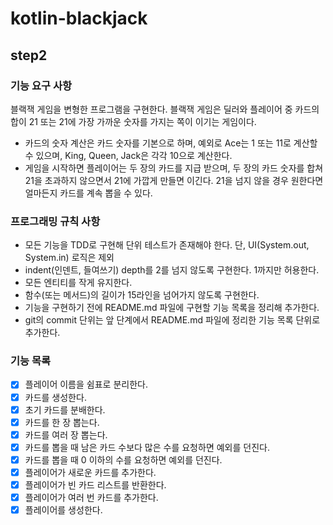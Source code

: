 # kotlin-blackjack
## step2
### 기능 요구 사항
블랙잭 게임을 변형한 프로그램을 구현한다. 블랙잭 게임은 딜러와 플레이어 중 카드의 합이 21 또는 21에 가장 가까운 숫자를 가지는 쪽이 이기는 게임이다.
- 카드의 숫자 계산은 카드 숫자를 기본으로 하며, 예외로 Ace는 1 또는 11로 계산할 수 있으며, King, Queen, Jack은 각각 10으로 계산한다.
- 게임을 시작하면 플레이어는 두 장의 카드를 지급 받으며, 두 장의 카드 숫자를 합쳐 21을 초과하지 않으면서 21에 가깝게 만들면 이긴다. 21을 넘지 않을 경우 원한다면 얼마든지 카드를 계속 뽑을 수 있다.
### 프로그래밍 규칙 사항
- 모든 기능을 TDD로 구현해 단위 테스트가 존재해야 한다. 단, UI(System.out, System.in) 로직은 제외
- indent(인덴트, 들여쓰기) depth를 2를 넘지 않도록 구현한다. 1까지만 허용한다.
- 모든 엔티티를 작게 유지한다.
- 함수(또는 메서드)의 길이가 15라인을 넘어가지 않도록 구현한다.
- 기능을 구현하기 전에 README.md 파일에 구현할 기능 목록을 정리해 추가한다.
- git의 commit 단위는 앞 단계에서 README.md 파일에 정리한 기능 목록 단위로 추가한다.
### 기능 목록
- [x] 플레이어 이름을 쉼표로 분리한다.
- [x] 카드를 생성한다.
- [x] 초기 카드를 분배한다.
- [x] 카드를 한 장 뽑는다.
- [x] 카드를 여러 장 뽑는다.
- [x] 카드를 뽑을 때 남은 카드 수보다 많은 수를 요청하면 예외를 던진다.
- [x] 카드를 뽑을 때 0 이하의 수를 요청하면 예외를 던진다.
- [x] 플레이어가 새로운 카드를 추가한다.
- [x] 플레이어가 빈 카드 리스트를 반환한다.
- [x] 플레이어가 여러 번 카드를 추가한다.
- [x] 플레이어를 생성한다.

